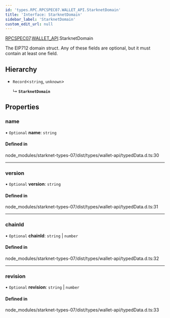 ```yaml
---
id: 'types.RPC.RPCSPEC07.WALLET_API.StarknetDomain'
title: 'Interface: StarknetDomain'
sidebar_label: 'StarknetDomain'
custom_edit_url: null
---
```


[RPCSPEC07](../namespaces/types.RPC.RPCSPEC07.md).[WALLET_API](../namespaces/types.RPC.RPCSPEC07.WALLET_API.md).StarknetDomain

The EIP712 domain struct. Any of these fields are optional, but it must contain at least one field.

## Hierarchy

- `Record`\<`string`, `unknown`\>

  ↳ **`StarknetDomain`**

## Properties

### name

• `Optional` **name**: `string`

#### Defined in

node_modules/starknet-types-07/dist/types/wallet-api/typedData.d.ts:30

---

### version

• `Optional` **version**: `string`

#### Defined in

node_modules/starknet-types-07/dist/types/wallet-api/typedData.d.ts:31

---

### chainId

• `Optional` **chainId**: `string` \| `number`

#### Defined in

node_modules/starknet-types-07/dist/types/wallet-api/typedData.d.ts:32

---

### revision

• `Optional` **revision**: `string` \| `number`

#### Defined in

node_modules/starknet-types-07/dist/types/wallet-api/typedData.d.ts:33
